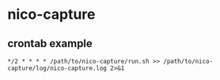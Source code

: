 # nico-capture

## crontab example
```
*/2 * * * * /path/to/nico-capture/run.sh >> /path/to/nico-capture/log/nico-capture.log 2>&1
```
